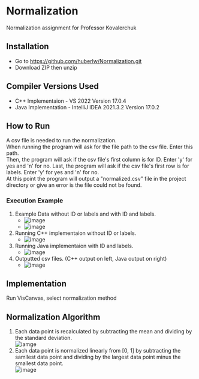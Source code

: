 # Normalization
Normalization assignment for Professor Kovalerchuk
## Installation
* Go to https://github.com/huberlw/Normalization.git
* Download ZIP then unzip
## Compiler Versions Used
* C++ Implementaion - VS 2022 Version 17.0.4
* Java Implementation - IntelliJ IDEA 2021.3.2 Version 17.0.2
## How to Run
A csv file is needed to run the normalization.  
When running the program will ask for the file path to the csv file. Enter this path.  
Then, the program will ask if the csv file's first column is for ID. Enter 'y' for yes and 'n' for no. 
Last, the program will ask if the csv file's first row is for labels. Enter 'y' for yes and 'n' for no.  
At this point the program will output a "normalized.csv" file in the project directory or give an error is the file could not be found.  
### Execution Example
1. Example Data without ID or labels and with ID and labels.
    * ![image](https://user-images.githubusercontent.com/100527741/155895630-26fed2b6-45c3-42ae-bf22-99dac23936a2.png)
    * ![image](https://user-images.githubusercontent.com/100527741/155895682-5449c304-1b8a-4032-832d-e4a817b42f37.png)
2. Running C++ implementaion without ID or labels.
    * ![image](https://user-images.githubusercontent.com/100527741/155895772-27553245-60a3-4c6e-bda9-f211d12fcc6d.png)
3. Running Java implementaion with ID and labels.
    * ![image](https://user-images.githubusercontent.com/100527741/155895839-bf93a373-e964-44a8-8085-d67f1b2ab71b.png)
5. Outputted csv files. (C++ output on left, Java output on right)
    * ![image](https://user-images.githubusercontent.com/100527741/155895919-729bc0e8-3f85-4ba6-90a4-7fd8a652e6d8.png)
## Implementation
Run VisCanvas, select normalization method
## Normalization Algorithm
1. Each data point is recalculated by subtracting the mean and dividing by the standard deviation.  
![iamge]("https://user-images.githubusercontent.com/100527741/155894497-c83e5aaf-d27e-4f24-91cb-b1f934765bc4.png")  
2. Each data point is normalized linearly from [0, 1] by subtracting the samllest data point and dividing by the largest data point minus the smallest data point.  
![image]("https://user-images.githubusercontent.com/100527741/155894526-f883c039-48a4-4d12-be28-9028186f0b45.png")
